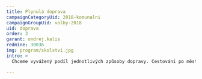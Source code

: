 ```yaml
---
title: Plynulá doprava
campaignCategoryUid: 2018-komunalni
campaignGroupUid: volby-2018
uid: doprava
order: 3
garant: ondrej.kalis
redmine: 30036
img: program/skolstvi.jpg
intro: >
  Chceme vyvážený podíl jednotlivých způsoby dopravy. Cestování po městě musí být s co nejmenším zdržením, bezpečné a pohodlné, ať už jdete pěšky, jedete MHD, na kole nebo autem. Podporujeme výstavbu obchvatů, ale odmítáme alibistické tvrzení, že bez obchvatů nejde nic zlepšit. Jde to a víme jak!

---
```



